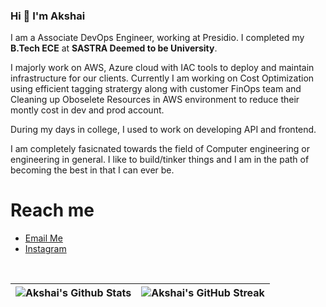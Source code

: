 ### Hi 👋 I'm Akshai

I am a Associate DevOps Engineer, working at Presidio. I completed my **B.Tech ECE** at **SASTRA Deemed to be University**.

I majorly work on AWS, Azure cloud with IAC tools to deploy and maintain infrastructure for our clients. Currently I am working on Cost Optimization using efficient tagging stratergy along with customer FinOps team and Cleaning up Oboselete Resources in AWS environment to reduce their montly cost in dev and prod account.

During my days in college, I used to work on developing API and frontend.

I am completely fasicnated towards the field of Computer engineering or engineering in general. I like to build/tinker things and I am in the path of becoming the best in that I can ever be.


# Reach me

  - [Email Me](mailto:akshaiakshai35@gmail.com)
  - [Instagram](https://www.instagram.com/akshai.js/)

<br>

| ![Akshai's Github Stats](https://github-readme-stats.vercel.app/api?username=Akshai-2909&show_icons=true_color=fff&theme=algolia) | ![Akshai's GitHub Streak](https://github-readme-streak-stats.herokuapp.com/?user=Akshai-2909&theme=algolia) |
| -------------------------------------------------------------------------------------------------------------------------------------- | -------------------------------------------------------------------------------------------------------------- |




